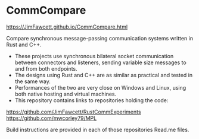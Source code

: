 # CommCompare

https://JimFawcett.github.io/CommCompare.html

Compare synchronous message-passing communication systems written in Rust and C++.  
- These projects use synchronous bilateral socket communication between connectors and listeners, sending variable size messages to and from both endpoints.
- The designs using Rust and C++ are as similar as practical and tested in the same way.
- Performances of the two are very close on Windows and Linux, using both native hosting and virtual machines.
- This repository contains links to repositories holding the code:  

https://github.com/JimFawcett/RustCommExperiments  
https://github.com/mwcorley79/MPL  

Build instructions are provided in each of those repositories Read.me files.
